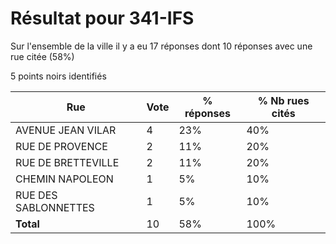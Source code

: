# Résultat pour 341-IFS

Sur l'ensemble de la ville il y a eu 17 réponses dont 10 réponses avec une rue citée (58%)

5 points noirs identifiés

| Rue | Vote | % réponses | % Nb rues cités|
|-----|------|------------|----------------|
| AVENUE JEAN VILAR | 4 | 23% | 40%|
| RUE DE PROVENCE | 2 | 11% | 20%|
| RUE DE BRETTEVILLE | 2 | 11% | 20%|
| CHEMIN NAPOLEON | 1 | 5% | 10%|
| RUE DES SABLONNETTES | 1 | 5% | 10%|
| **Total** | 10 | 58% | 100%|
